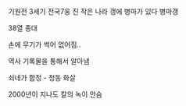 기원전 3세기 전국7웅
진 작은 나라
갱에 병마가 있다
병마갱

38열 종대

손에 무기가 썩어 없어짐..

역사 기록물을 통해서 알아냄 

쇠네가 함정  - 청동 화살

2000년이 지나도 칼의 녹이 안슴
